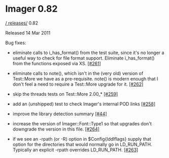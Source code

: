 # Imager 0.82

[ / ](..) [releases/](./) 0.82

Released 14 Mar 2011

Bug fixes:

 - eliminate calls to i_has_format() from the test suite, since it's no longer a useful way to check for file format support. Eliminate i_has_format() from the functions exposed via XS. [[#261]](https://github.com/tonycoz/imager/issues/261)

 - eliminate calls to note(), which isn't in the (very old) version of Test::More we have as a pre-requisite. note() is modern enough that I don't feel a need to require a Test::More upgrade for it. [[#262]](https://github.com/tonycoz/imager/issues/262)

 - skip the threads tests on Test::More 2.00_* [[#259]](https://github.com/tonycoz/imager/issues/259)

 - add an (unshipped) test to check Imager's internal POD links [[#258]](https://github.com/tonycoz/imager/issues/258)

 - improve the library detection summary [[#44]](https://github.com/tonycoz/imager/issues/44)

 - increase the version of Imager::Font::Type1 so that upgrades don't downgrade the version in this file. [[#264]](https://github.com/tonycoz/imager/issues/264)

 - if we see an -rpath (or -R) option in $Config{lddlflags} supply that option for the directories that would normally go in LD_RUN_PATH. Typically an explicit -rpath overrides LD_RUN_PATH. [[#263]](https://github.com/tonycoz/imager/issues/263)